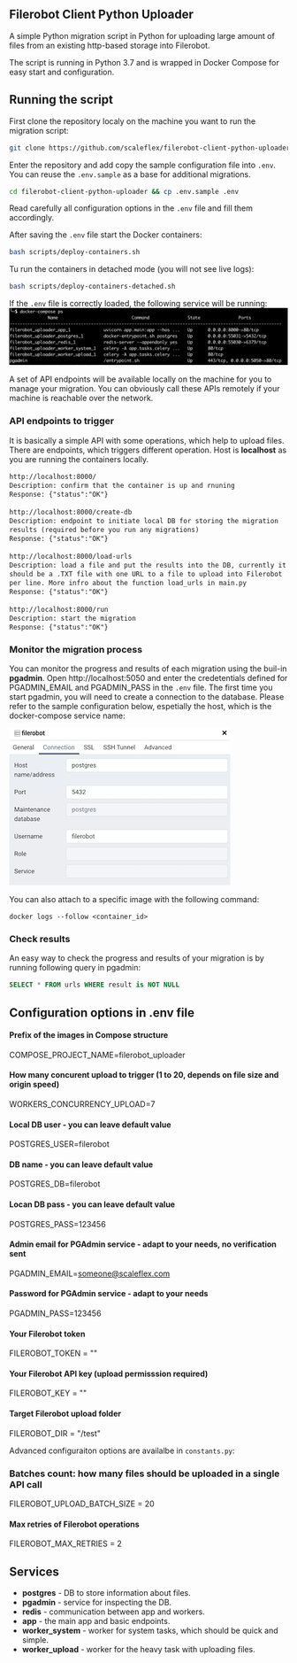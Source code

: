 ## Filerobot Client Python Uploader

A simple Python migration script in Python for uploading large amount of files from an existing http-based storage into Filerobot.

The script is running in Python 3.7 and is wrapped in Docker Compose for easy start and configuration.

## Running the script
First clone the repository localy on the machine you want to run the migration script:
```bash
git clone https://github.com/scaleflex/filerobot-client-python-uploader.git
```

Enter the repository and add copy the sample configuration file into `.env`. You can reuse the `.env.sample` as a base for additional migrations.
```bash
cd filerobot-client-python-uploader && cp .env.sample .env
```

Read carefully all configuration options in the `.env` file and fill them accordingly.

After saving the `.env` file start the Docker containers:
```bash
bash scripts/deploy-containers.sh
```

Tu run the containers in detached mode (you will not see live logs):
```bash
bash scripts/deploy-containers-detached.sh
```

If the `.env` file is correctly loaded, the following service will be running:  
![docker compose ps](/docs/static/docker-compose-ps.png)

A set of API endpoints will be available locally on the machine for you to manage your migration. You can obviously call these APIs remotely if your machine is reachable over the network.

### API endpoints to trigger
It is basically a simple API with some operations, which help to upload files. There are endpoints, which triggers different operation.
Host is **localhost** as you are running the containers locally.
```
http://localhost:8000/
Description: confirm that the container is up and rnuning
Response: {"status":"OK"}

http://localhost:8000/create-db
Description: endpoint to initiate local DB for storing the migration results (required before you run any migrations)
Response: {"status":"OK"}

http://localhost:8000/load-urls
Description: load a file and put the results into the DB, currently it should be a .TXT file with one URL to a file to upload into Filerobot per line. More infro about the function load_urls in main.py
Response: {"status":"OK"}

http://localhost:8000/run
Description: start the migration
Response: {"status":"OK"}
```

### Monitor the migration process
You can monitor the progress and results of each migration using the buil-in **pgadmin**.
Open http://localhost:5050 and enter the credetentials defined for PGADMIN_EMAIL and PGADMIN_PASS in the `.env` file.
The first time you start pgadmin, you will need to create a connection to the database.
Please refer to the sample configuration below, espetially the host, which is the docker-compose service name:

![PG admin config](/docs/static/pg-admin-config.png)

You can also attach to a specific image with the following command:
```
docker logs --follow <container_id>
```

### Check results

An easy way to check the progress and results of your migration is by running following query in pgadmin:

```sql
SELECT * FROM urls WHERE result is NOT NULL
```

## Configuration options in .env file

#### Prefix of the images in Compose structure
COMPOSE_PROJECT_NAME=filerobot_uploader

#### How many concurent upload to trigger (1 to 20, depends on file size and origin speed)
WORKERS_CONCURRENCY_UPLOAD=7

#### Local DB user - you can leave default value
POSTGRES_USER=filerobot

#### DB name - you can leave default value
POSTGRES_DB=filerobot

#### Locan DB pass - you can leave default value
POSTGRES_PASS=123456

#### Admin email for PGAdmin service - adapt to your needs, no verification sent
PGADMIN_EMAIL=someone@scaleflex.com

#### Password for PGAdmin service - adapt to your needs
PGADMIN_PASS=123456

#### Your Filerobot token
FILEROBOT_TOKEN = ""

#### Your Filerobot API key (upload permisssion required)
FILEROBOT_KEY = ""

#### Target Filerobot upload folder
FILEROBOT_DIR = "/test"

Advanced configuraiton options are availalbe in `constants.py`:

### Batches count: how many files should be uploaded in a single API call
FILEROBOT_UPLOAD_BATCH_SIZE = 20

#### Max retries of Filerobot operations
FILEROBOT_MAX_RETRIES = 2

## Services
- **postgres** - DB to store information about files.
- **pgadmin** - service for inspecting the DB.
- **redis** - communication between app and workers.
- **app** - the main app and basic endpoints.
- **worker_system** - worker for system tasks, which should be quick and simple.
- **worker_upload** - worker for the heavy task with uploading files.


